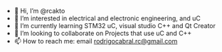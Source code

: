 - 👋 Hi, I’m @rcakto
- 👀 I’m interested in electrical and electronic engineering, and uC
- 🌱 I’m currently learning STM32 uC, visual studio C++ and Qt Creator
- 💞️ I’m looking to collaborate on Projects that use uC and C++
- 📫 How to reach me: email rodrigocabral.rc@gmail.com

<!---
rcakto/rcakto is a ✨ special ✨ repository because its `README.md` (this file) appears on your GitHub profile.
You can click the Preview link to take a look at your changes.
--->
